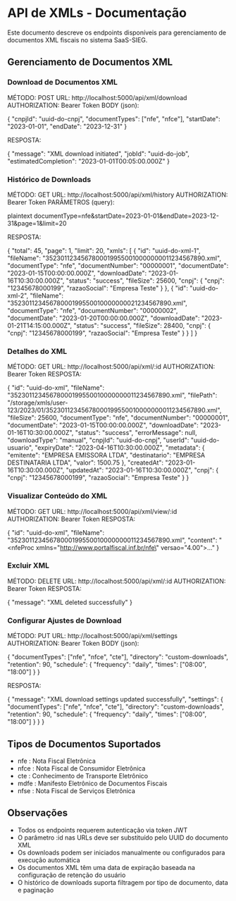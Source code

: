 # API de XMLs - Documentação
Este documento descreve os endpoints disponíveis para gerenciamento de documentos XML fiscais no sistema SaaS-SIEG.

## Gerenciamento de Documentos XML
### Download de Documentos XML
MÉTODO: POST 
URL: http://localhost:5000/api/xml/download 
AUTHORIZATION: Bearer Token 
BODY (json):

{
  "cnpjId": "uuid-do-cnpj",
  "documentTypes": ["nfe", "nfce"],
  "startDate": "2023-01-01",
  "endDate": "2023-12-31"
}

RESPOSTA:

{
  "message": "XML download initiated",
  "jobId": "uuid-do-job",
  "estimatedCompletion": "2023-01-01T00:05:00.000Z"
}

### Histórico de Downloads
MÉTODO: GET 
URL: http://localhost:5000/api/xml/history 
AUTHORIZATION: Bearer Token 
PARÂMETROS (query):

plaintext
documentType=nfe&startDate=2023-01-01&endDate=2023-12-31&page=1&limit=20

RESPOSTA:

{
  "total": 45,
  "page": 1,
  "limit": 20,
  "xmls": [
    {
      "id": "uuid-do-xml-1",
      "fileName": "35230112345678000199550010000000011234567890.xml",
      "documentType": "nfe",
      "documentNumber": "00000001",
      "documentDate": "2023-01-15T00:00:00.000Z",
      "downloadDate": "2023-01-16T10:30:00.000Z",
      "status": "success",
      "fileSize": 25600,
      "cnpj": {
        "cnpj": "12345678000199",
        "razaoSocial": "Empresa Teste"
      }
    },
    {
      "id": "uuid-do-xml-2",
      "fileName": "35230112345678000199550010000000021234567890.xml",
      "documentType": "nfe",
      "documentNumber": "00000002",
      "documentDate": "2023-01-20T00:00:00.000Z",
      "downloadDate": "2023-01-21T14:15:00.000Z",
      "status": "success",
      "fileSize": 28400,
      "cnpj": {
        "cnpj": "12345678000199",
        "razaoSocial": "Empresa Teste"
      }
    }
  ]
}

### Detalhes do XML
MÉTODO: GET 
URL: http://localhost:5000/api/xml/:id 
AUTHORIZATION: Bearer Token 
RESPOSTA:

{
  "id": "uuid-do-xml",
  "fileName": "35230112345678000199550010000000011234567890.xml",
  "filePath": "/storage/xmls/user-123/2023/01/35230112345678000199550010000000011234567890.xml",
  "fileSize": 25600,
  "documentType": "nfe",
  "documentNumber": "00000001",
  "documentDate": "2023-01-15T00:00:00.000Z",
  "downloadDate": "2023-01-16T10:30:00.000Z",
  "status": "success",
  "errorMessage": null,
  "downloadType": "manual",
  "cnpjId": "uuid-do-cnpj",
  "userId": "uuid-do-usuario",
  "expiryDate": "2023-04-16T10:30:00.000Z",
  "metadata": {
    "emitente": "EMPRESA EMISSORA LTDA",
    "destinatario": "EMPRESA DESTINATARIA LTDA",
    "valor": 1500.75
  },
  "createdAt": "2023-01-16T10:30:00.000Z",
  "updatedAt": "2023-01-16T10:30:00.000Z",
  "cnpj": {
    "cnpj": "12345678000199",
    "razaoSocial": "Empresa Teste"
  }
}

### Visualizar Conteúdo do XML
MÉTODO: GET 
URL: http://localhost:5000/api/xml/view/:id 
AUTHORIZATION: Bearer Token 
RESPOSTA:

{
  "id": "uuid-do-xml",
  "fileName": "35230112345678000199550010000000011234567890.xml",
  "content": "<?xml version=\"1.0\" encoding=\"UTF-8\"?><nfeProc xmlns=\"http://www.portalfiscal.inf.br/nfe\" versao=\"4.00\">...</nfeProc>"
}

### Excluir XML
MÉTODO: DELETE 
URL: http://localhost:5000/api/xml/:id 
AUTHORIZATION: Bearer Token RESPOSTA:

{
  "message": "XML deleted successfully"
}

### Configurar Ajustes de Download
MÉTODO: PUT 
URL: http://localhost:5000/api/xml/settings 
AUTHORIZATION: Bearer Token 
BODY (json):

{
  "documentTypes": ["nfe", "nfce", "cte"],
  "directory": "custom-downloads",
  "retention": 90,
  "schedule": {
    "frequency": "daily",
    "times": ["08:00", "18:00"]
  }
}

RESPOSTA:

{
  "message": "XML download settings updated successfully",
  "settings": {
    "documentTypes": ["nfe", "nfce", "cte"],
    "directory": "custom-downloads",
    "retention": 90,
    "schedule": {
      "frequency": "daily",
      "times": ["08:00", "18:00"]
    }
  }
}

## Tipos de Documentos Suportados
- nfe : Nota Fiscal Eletrônica
- nfce : Nota Fiscal de Consumidor Eletrônica
- cte : Conhecimento de Transporte Eletrônico
- mdfe : Manifesto Eletrônico de Documentos Fiscais
- nfse : Nota Fiscal de Serviços Eletrônica
## Observações
- Todos os endpoints requerem autenticação via token JWT
- O parâmetro :id nas URLs deve ser substituído pelo UUID do documento XML
- Os downloads podem ser iniciados manualmente ou configurados para execução automática
- Os documentos XML têm uma data de expiração baseada na configuração de retenção do usuário
- O histórico de downloads suporta filtragem por tipo de documento, data e paginação